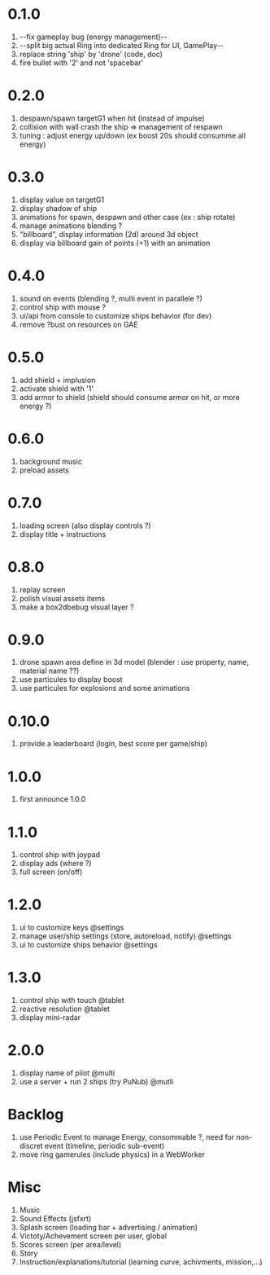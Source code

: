 # 0.1.0

1. --fix gameplay bug (energy management)--
1. --split big actual Ring into dedicated Ring for UI, GamePlay--
1. replace string 'ship' by 'drone' (code, doc)
1. fire bullet with '2' and not 'spacebar'

# 0.2.0

1. despawn/spawn targetG1 when hit (instead of impulse)
1. collision with wall crash the ship => management of respawn
1. tuning : adjust energy up/down (ex boost 20s should consumme all energy)

# 0.3.0

1. display value on targetG1
1. display shadow of ship
1. animations for spawn, despawn and other case (ex : ship rotate)
1. manage animations blending ?
1. "billboard", display information (2d) around 3d object
1. display via billboard gain of points (+1) with an animation

# 0.4.0

1. sound on events (blending ?, multi event in parallele ?)
1. control ship with mouse ?
1. ui/api from console to customize ships behavior (for dev)
1. remove ?bust on resources on GAE

# 0.5.0

1. add shield + implusion 
1. activate shield with '1'
1. add armor to shield (shield should consume armor on hit, or more energy ?)

# 0.6.0

1. background music
1. preload assets

# 0.7.0

1. loading screen (also display controls ?)
1. display title + instructions 

# 0.8.0

1. replay screen
1. polish visual assets items
1. make a box2dbebug visual layer ?

# 0.9.0

1. drone spawn area define in 3d model (blender : use property, name, material name ??)
1. use particules to display boost
1. use particules for explosions and some animations

# 0.10.0

1. provide a leaderboard (login, best score per game/ship)

# 1.0.0

1. first announce 1.0.0

# 1.1.0

1. control ship with joypad
1. display ads (where ?)
1. full screen (on/off)

# 1.2.0

1. ui to customize keys @settings
1. manage user/ship settings (store, autoreload, notify) @settings
1. ui to customize ships behavior @settings

# 1.3.0

1. control ship with touch @tablet
1. reactive resolution @tablet
1. display mini-radar

# 2.0.0

1. display name of pilot @multi
1. use a server + run 2 ships (try PuNub) @mutli

# Backlog

1. use Periodic Event to manage Energy, consommable ?, need for non-discret event (timeline, periodic sub-event)
1. move ring gamerules (include physics) in a WebWorker

# Misc

1. Music
1. Sound Effects (jsfxrt)
1. Splash screen (loading bar + advertising / animation)
1. Victoty/Achevement screen per user, global
1. Scores screen (per area/level)
1. Story
1. Instruction/explanations/tutorial (learning curve, achivments, mission,...)
